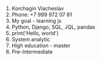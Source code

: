 1. Korchagin Viacheslav
2. Phone: +7 999 972 07 81
3. My goal - learning js
4. Python, Django, SQL, JQL, pandas
5. print('Hello, world')
6. System analytic
7. High education - master
8. Pre-Intermediate
